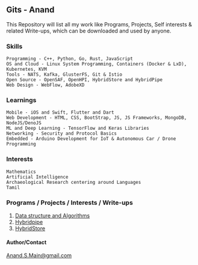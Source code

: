 ## Gits - Anand
This Repository will list all my work like Programs, Projects, Self interests & related Write-ups, which can be downloaded and used by anyone.

### Skills
```shell
Programming - C++, Python, Go, Rust, JavaScript
OS and Cloud - Linux System Programming, Containers (Docker & LxD), Kubernetes, KVM
Tools - NATS, Kafka, GlusterFS, Git & Istio
Open Source - OpenSAF, OpenHPI, HybridStore and HybridPipe
Web Design - WebFlow, AdobeXD
```

### Learnings
```shell
Mobile - iOS and Swift, Flutter and Dart
Web Development - HTML, CSS, BootStrap, JS, JS Frameworks, MongoDB, NodeJS/DenoJS
ML and Deep Learning - TensorFlow and Keras Libraries
Networking - Security and Protocol Basics
Embedded - Arduino Development for IoT & Autonomous Car / Drone Programming
```

### Interests
```shell
Mathematics
Artificial Intelligence
Archaeological Research centering around Languages
Tamil
```

### Programs / Projects / Interests / Write-ups
1. [Data structure and Algorithms](https://anandsgit.github.io/ProgrammingBasics.github.io/)
2. [Hybridpipe](https://anandsgit.github.io/hybridpipe.github.io/)
3. [HybridStore](https://anandsgit.github.io/hybridstore.github.io/)

#### Author/Contact
Anand.S.Main@gmail.com
